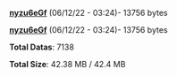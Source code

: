 [**nyzu6eGf**](/data/nyzu6eGf.txt) (06/12/22 - 03:24)- 13756 bytes

[**nyzu6eGf**](/data/nyzu6eGf.txt) (06/12/22 - 03:24)- 13756 bytes

**Total Datas**: 7138

**Total Size**: 42.38 MB / 42.4 MB